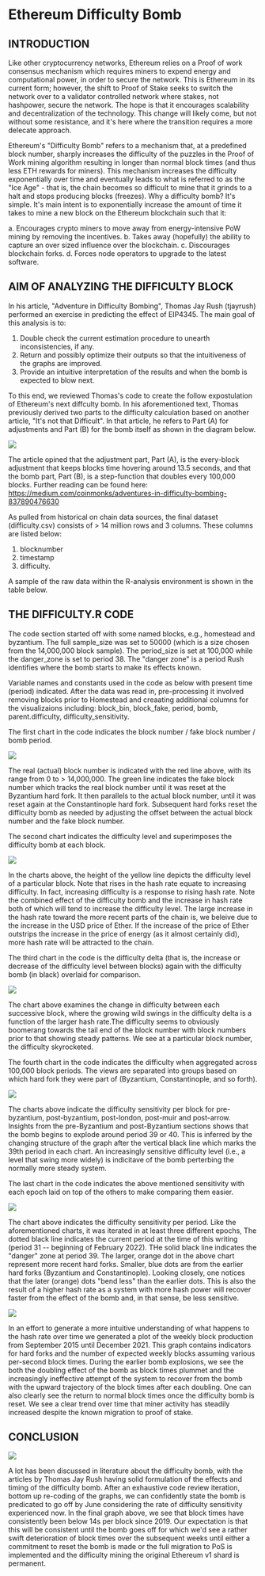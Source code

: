 # Ethereum Difficulty Bomb

## INTRODUCTION

Like other cryptocurrency networks, Ethereum relies on a Proof of work consensus mechanism which requires miners to expend energy and computational power, in order to secure the network. This is Ethereum in its current form; however, the shift to Proof of Stake seeks to switch the network over to a validator controlled network where stakes, not hashpower, secure the network. The hope is that it encourages scalability and decentralization of the technology. This change will likely come, but not without some resistance, and it's here where the transition requires a more delecate approach.

Ethereum's "Difficulty Bomb" refers to a mechanism that, at a predefined block number, sharply increases the difficulty of the puzzles in the Proof of Work mining algorithm resulting in longer than normal block times (and thus less ETH rewards for miners). This mechanism increases the difficulty exponentially over time and eventually leads to what is referred to as the "Ice Age" - that is, the chain becomes so difficult to mine that it grinds to a halt and stops producing blocks (freezes). Why a difficulty bomb? It's simple. It's main intent is to exponentially increase the amount of time it takes to mine a new block on the Ethereum blockchain such that it:

a. Encourages crypto miners to move away from energy-intensive PoW mining by removing the incentives.
b. Takes away (hopefully) the ability to capture an over sized influence over the blockchain.
c. Discourages blockchain forks.
d. Forces node operators to upgrade to the latest software.
        
## AIM OF ANALYZING THE DIFFICULTY BLOCK

In his article, "Adventure in Difficulty Bombing", Thomas Jay Rush (tjayrush) performed an exercise in predicting the effect of EIP4345. The main goal of this analysis is to:

1. Double check the current estimation procedure to unearth inconsistencies, if any.
2. Return and possibly optimize their outputs so that the intuitiveness of the graphs are improved.
3. Provide an intuitive interpretation of the results and when the bomb is expected to blow next.

To this end, we reviewed Thomas's code to create the follow expostulation of Ethereum's next diffculty bomb.  In his aforementioned text, Thomas previously derived two parts to the difficulty calculation based on another article, "It's not that Difficult". In that article, he refers to Part (A) for adjustments and Part (B) for the bomb itself as shown in the diagram below. 

![](equation.png)

The article opined that the adjustment part, Part (A), is the every-block adjustment that keeps blocks time hovering around 13.5 seconds, and that the bomb part, Part (B), is a step-function that doubles every 100,000 blocks. Further reading can be found here: https://medium.com/coinmonks/adventures-in-difficulty-bombing-837890476630

As pulled from historical on chain data sources, the final dataset (difficulty.csv) consists of > 14 million rows and 3 columns. These columns are listed below:

1. blocknumber
2. timestamp
3. difficulty. 
   
A sample of the raw data within the R-analysis environment is shown in the table below.

## THE DIFFICULTY.R CODE ##

The code section started off with some named blocks, e.g., homestead and byzantium. The full sample_size was set to 50000 (which is a size chosen from the 14,000,000 block sample). The period_size is set at 100,000 while the danger_zone is set to period 38. The "danger zone" is a period Rush identifies where the bomb starts to make its effects known.

Variable names and constants used in the code as below with present time (period) indicated. After the data was read in, pre-processing it involved removing blocks prior to Homestead and creaating additional columns for the visualizaions including: block_bin, block_fake, period, bomb, parent.difficulty, difficulty_sensitivity. 

The first chart in the code indicates the block number / fake block number / bomb period.

![](images/unnamed-chunk-3-1.png)

The real (actual) block number is indicated with the red line above, with its range from 0 to > 14,000,000. The green line indicates the fake block number which tracks the real block number until it was reset at the Byzantium hard fork. It then parallels to the actual block number, until it was reset again at the Constantinople hard fork. Subsequent hard forks reset the difficulty bomb as needed by adjusting the offset between the actual block number and the fake block number.

The second chart indicates the difficulty level and superimposes the difficulty bomb at each block. 

![](images/unnamed-chunk-4-1.png)

In the charts above, the height of the yellow line depicts the difficulty level of a particular block. Note that rises in the hash rate equate to increasing difficulty. In fact, increasing difficulty is a response to rising hash rate. Note the combined effect of the difficulty bomb and the increase in hash rate both of which will tend to increase the difficulty level. The large increase in the hash rate toward the more recent parts of the chain is, we beleive due to the increase in the USD price of Ether. If the increase of the price of Ether outstrips the increase in the price of energy (as it almost certainly did), more hash rate will be attracted to the chain.

The third chart in the code is the difficulty delta (that is, the increase or decrease of the difficulty level between blocks) again with the difficulty bomb (in black) overlaid for comparison.

![](images/unnamed-chunk-5-1.png)

The chart above examines the change in difficulty between each successive block, where the growing wild swings in the difficulty delta is a function of the larger hash rate.The difficulty seems to obviously boomerang towards the tail end of the block number with block numbers prior to that showing steady patterns. We see at a particular block number, the difficulty skyrocketed.

The fourth chart in the code indicates the difficulty when aggregated across 100,000 block periods. The views are separated into groups based on which hard fork they were part of (Byzantium, Constantinople, and so forth).

![](images/unnamed-chunk-6-1.png)

The charts above indicate the difficulty sensitivity per block for pre-byzantium, post-byzantium, post-london, post-muir and post-arrow. Insights from the pre-Byzantium and post-Byzantium sections shows that the bomb begins to explode around period 39 or 40. This is inferred by the changing structure of the graph after the vertical black line which marks the 39th period in each chart. An increasingly sensitive difficulty level (i.e., a level that swing more widely) is indicitave of the bomb perterbing the normally more steady system.

The last chart in the code indicates the above mentioned sensitivity with each epoch laid on top of the others to make comparing them easier.

![](images/unnamed-chunk-7-1.png)

The chart above indicates the difficulty sensitivity per period. Like the aforementioned charts, it was iterated in at least three different epochs, The dotted black line indicates the current period at the time of this writing (period 31 -- beginning of February 2022). THe solid black line indicates the "danger" zone at period 39. The larger, orange dot in the above chart represent more recent hard forks. Smaller, blue dots are from the earlier hard forks (Byzantium and Constantinople). Looking closely, one notices that the later (orange) dots "bend less" than the earlier dots. This is also the result of a higher hash rate as a system with more hash power will recover faster from the effect of the bomb and, in that sense, be less sensitive.

![](images/unnamed-chunk-8-1.png)

In an effort to generate a more intuitive understanding of what happens to the hash rate over time we generated a plot of the weekly block production from September 2015 until December 2021. This graph contains indicators for hard forks and the number of expected weekly blocks assuming various per-second block times. During the earlier bomb explosions, we see the both the doubling effect of the bomb as block times plummet and the increasingly ineffective attempt of the system to recover from the bomb with the upward trajectory of the block times after each doubling. One can also clearly see the return to normal block times once the difficulty bomb is reset. We see a clear trend over time that miner activity has steadily increased despite the known migration to proof of stake.

## CONCLUSION

![](hashperweek.png)

A lot has been discussed in literature about the difficulty bomb, with the articles by Thomas Jay Rush having solid formulation of the effects and timing of the difficulty bomb. After an exhaustive code review iteration, bottom up re-coding of the graphs, we can confidently state the bomb is predicated to go off by June considering the rate of difficulty sensitivity experienced now. In the final graph above, we see that block times have consistently been below 14s per block since 2019. Our expectation is that this will be consistent until the bomb goes off for which we'd see a rather swift deterioration of block times over the subsequent weeks until either a commitment to reset the bomb is made or the full migration to PoS is implemented and the difficulty mining the original Ethereum v1 shard is permanent.

